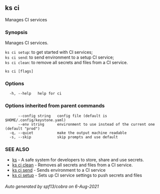## ks ci

Manages CI services

### Synopsis

Manages CI services.

  `ks ci setup`: to get started with CI services;  
  `ks ci send`:  to send environment to a setup CI service;  
  `ks ci clean`: to remove all secrets and files from a CI service.


```
ks ci [flags]
```

### Options

```
  -h, --help   help for ci
```

### Options inherited from parent commands

```
      --config string   config file (default is $HOME/.config/keystone.yaml)
      --env string      environment to use instead of the current one (default "prod")
  -q, --quiet           make the output machine readable
  -s, --skip            skip prompts and use default
```

### SEE ALSO

* [ks](ks.md)	 - A safe system for developers to store, share and use secrets.
* [ks ci clean](ks_ci_clean.md)	 - Removes all secrets and files from a CI service.
* [ks ci send](ks_ci_send.md)	 - Sends environment to a CI service
* [ks ci setup](ks_ci_setup.md)	 - Sets up CI service settings to push secrets and files

###### Auto generated by spf13/cobra on 6-Aug-2021
